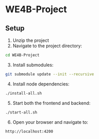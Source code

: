 # WE4B-Project

## Setup
1. Unzip the project
2. Navigate to the project directory:
```bash
cd WE4B-Project
```
3. Install submodules:
```bash
git submodule update --init --recursive
```
4. Install node dependencies:
```bash
./install-all.sh
```
5. Start both the frontend and backend:
```bash
./start-all.sh
```
6. Open your browser and navigate to:
```url
http://localhost:4200
```